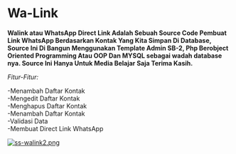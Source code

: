 # Wa-Link
<b>Walink atau WhatsApp Direct Link Adalah Sebuah Source Code Pembuat Link WhatsApp Berdasarkan Kontak Yang Kita Simpan Di Database,
Source Ini Di Bangun Menggunakan Template Admin SB-2, Php Berobject Oriented Programming Atau OOP Dan MYSQL sebagai wadah database nya. Source Ini 
Hanya Untuk Media Belajar Saja Terima Kasih.</b><br>
<p><i>Fitur-Fitur:</i></p>
-Menambah Daftar Kontak<br>
-Mengedit Daftar Kontak<br>
-Menghapus Daftar Kontak<br>
-Menambah Daftar Kontak<br>
-Validasi Data <br>
-Membuat Direct Link WhatsApp <br>


[![ss-walink2.png](https://i.postimg.cc/W1NscmGs/ss-walink2.png)](https://postimg.cc/hf5k9dZY)
